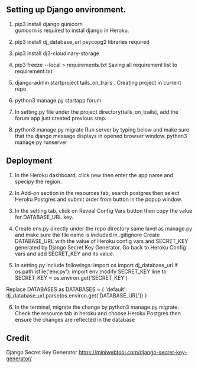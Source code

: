




## Setting up Django environment.

1. pip3 install django gunicorn   
   gunicorn is required to instal django in Heroku.

2. pip3 install dj_database_url psycopg2
   libraries required

3. pip3 install dj3-cloudinary-storage

4. pip3 freeze --local > requirements.txt
    Saving all requirement list to requirement.txt

5. django-admin startproject tails_on_trails .
   Creating project in current repo

6. python3 manage.py startapp forum

7. In setting.py file under the project directory(tails_on_trails), 
   add the forum app just created previous step.

8. python3 manage.py migrate
   Run server by typing below and make sure that the django message displays in opened browser window.
   python3 manage.py runserver

## Deployment

1. In the Heroku dashboard, click new then enter the app name and specipy the region.

2. In Add-on section in the resources tab, search postgres then select Heroku Postgres and submit order from button in the popup window.

3. In the setting tab, click on Reveal Config Vars button then copy the value for DATABASE_URL key.

4. Create env.py directly under the repo directory same lavel as manage.py and make sure the file name is included in .gitignore
Create DATABASE_URL with the value of Heroku config vars and SECRET_KEY generated by Django Secret Key Generator. 
Go back to Heroku Config vars and add SECRET_KEY and its value.

5. In setting.py include followings:
import os
import dj_database_url
if os.path.isfile('env.py'):
    import env
modify SECRET_KEY line to SECRET_KEY = os.environ.get('SECRET_KEY')

Replace DATABASES as
DATABASES = {
    'default': dj_database_url.parse(os.environ.get('DATABASE_URL'))
}

6. In the terminal, migrate the change by
python3 manage.py migrate. Check the resource tab in heroku and choose 
Heroku Postgres then ensure the changes are reflected in the database




## Credit


Django Secret Key Generator https://miniwebtool.com/django-secret-key-generator/
